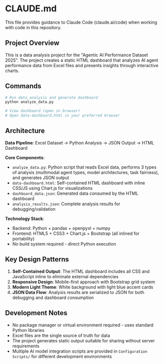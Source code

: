# CLAUDE.md

This file provides guidance to Claude Code (claude.ai/code) when working with code in this repository.

## Project Overview

This is a data analysis project for the "Agentic AI Performance Dataset 2025". The project creates a static HTML dashboard that analyzes AI agent performance data from Excel files and presents insights through interactive charts.

## Commands

```bash
# Run data analysis and generate dashboard
python analyze_data.py

# View dashboard (open in browser)
# Open data-dashboard.html in your preferred browser
```

## Architecture

**Data Pipeline**: Excel Dataset → Python Analysis → JSON Output → HTML Dashboard

**Core Components**:
- `analyze_data.py`: Python script that reads Excel data, performs 3 types of analysis (multimodal agent types, model architectures, task fairness), and generates JSON output
- `data-dashboard.html`: Self-contained HTML dashboard with inline CSS/JS using Chart.js for visualizations
- `dashboard_data.json`: Generated data consumed by the HTML dashboard
- `analysis_results.json`: Complete analysis results for debugging/validation

**Technology Stack**:
- Backend: Python + pandas + openpyxl + numpy
- Frontend: HTML5 + CSS3 + Chart.js + Bootstrap (all inlined for portability)
- No build system required - direct Python execution

## Key Design Patterns

1. **Self-Contained Output**: The HTML dashboard includes all CSS and JavaScript inline to eliminate external dependencies
2. **Responsive Design**: Mobile-first approach with Bootstrap grid system
3. **Modern Light Theme**: White background with light blue accent cards
4. **JSON Data Flow**: Analysis results are serialized to JSON for both debugging and dashboard consumption

## Development Notes

- No package manager or virtual environment required - uses standard Python libraries
- Excel files are the single source of truth for data
- The project generates static output suitable for sharing without server requirements
- Multiple AI model integration scripts are provided in `Configuration Scripts/` for different development environments